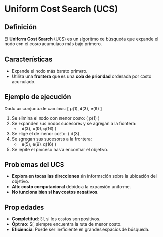 # Uniform Cost Search (UCS)

## Definición
El **Uniform Cost Search** (UCS) es un algoritmo de búsqueda que expande el nodo con el costo acumulado más bajo primero.

## Características
- Expande el nodo más barato primero.
- Utiliza una **frontera** que es una **cola de prioridad** ordenada por costo acumulado.

## Ejemplo de ejecución
Dado un conjunto de caminos:
\[ p(1), d(3), e(9) \]
1. Se elimina el nodo con menor costo: \( p(1) \)
2. Se expanden sus nodos sucesores y se agregan a la frontera:
   - \( d(3), e(9), q(16) \)
3. Se elige el de menor costo: \( d(3) \)
4. Se agregan sus sucesores a la frontera:
   - \( e(5), e(9), q(16) \)
5. Se repite el proceso hasta encontrar el objetivo.

## Problemas del UCS
- **Explora en todas las direcciones** sin información sobre la ubicación del objetivo.
- **Alto costo computacional** debido a la expansión uniforme.
- **No funciona bien si hay costos negativos**.

## Propiedades
- **Completitud**: Sí, si los costos son positivos.
- **Óptimo**: Sí, siempre encuentra la ruta de menor costo.
- **Eficiencia**: Puede ser ineficiente en grandes espacios de búsqueda.
